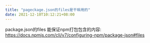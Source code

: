 ```yaml
---
title: "pageckage.json的files是干嘛用的"
date: 2021-12-10T10:12:21+08:00
---
```


package.json的files 能保证npm打包包含的内容:
https://docs.npmjs.com/cli/v7/configuring-npm/package-json#files


